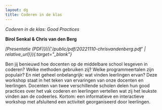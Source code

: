 ```yaml
---
layout: dg
title: Coderen in de klas
---
```


*Coderen in de klas: Good Practices*

**Birol Senkal & Chris van den Berg**

*[Presentatie (PDF)]({{'/public/pdf/20221110-chrisvandenberg.pdf' | relative_url}}){:target="_blank"}*

Ben jij benieuwd hoe docenten op de middelbare school lesgeven in coderen?
Welke methoden gebruiken zij? Welke programmeertalen zijn populair? En niet
geheel onbelangrijk: wat vinden leerlingen ervan? Deze workshop staat in het
teken van ervaringen van onze docenten en leerlingen. Docenten van twee
verschillende scholen delen hun good practices over het vak coderen en
leerlingen vertellen wat zij het leukste vinden aan de codeerles. Kortom: een
informatieve en interactieve workshop met afsluitend een activiteit
georganiseerd door leerlingen.
